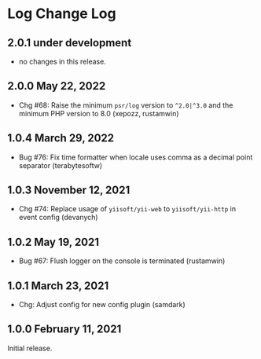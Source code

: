 # Log Change Log

## 2.0.1 under development

- no changes in this release.

## 2.0.0 May 22, 2022

- Chg #68: Raise the minimum `psr/log` version to `^2.0|^3.0` and the minimum PHP version to 8.0 (xepozz, rustamwin)

## 1.0.4 March 29, 2022

- Bug #76: Fix time formatter when locale uses comma as a decimal point separator (terabytesoftw)

## 1.0.3 November 12, 2021

- Chg #74: Replace usage of `yiisoft/yii-web` to `yiisoft/yii-http` in event config (devanych)

## 1.0.2 May 19, 2021

- Bug #67: Flush logger on the console is terminated (rustamwin)

## 1.0.1 March 23, 2021

- Chg: Adjust config for new config plugin (samdark)

## 1.0.0 February 11, 2021

Initial release.
